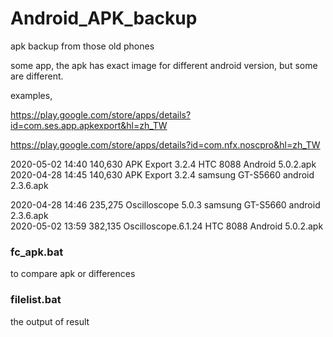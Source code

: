 # Android_APK_backup  
apk backup from those old phones  

some app, the apk has exact image for different android version, but some are different.  

examples,  

https://play.google.com/store/apps/details?id=com.ses.app.apkexport&hl=zh_TW  

https://play.google.com/store/apps/details?id=com.nfx.noscpro&hl=zh_TW  


2020-05-02  14:40           140,630 APK Export 3.2.4 HTC 8088 Android 5.0.2.apk  
2020-04-28  14:45           140,630 APK Export 3.2.4 samsung GT-S5660 android 2.3.6.apk  

2020-04-28  14:46           235,275 Oscilloscope 5.0.3 samsung GT-S5660 android 2.3.6.apk  
2020-05-02  13:59           382,135 Oscilloscope.6.1.24 HTC 8088 Android 5.0.2.apk  

### fc_apk.bat  
to compare apk or differences

### filelist.bat  
the output of result




